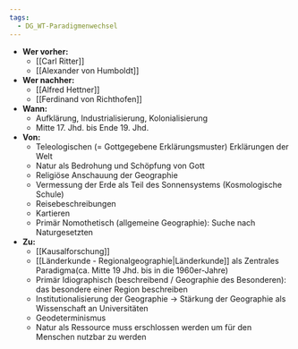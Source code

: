```yaml
---
tags:
  - DG_WT-Paradigmenwechsel
---
```


- **Wer vorher:**
	- [[Carl Ritter]]
	- [[Alexander von Humboldt]]
- **Wer nachher:**
	- [[Alfred Hettner]]
	- [[Ferdinand von Richthofen]]
- **Wann:**
	- Aufklärung, Industrialisierung, Kolonialisierung
	- Mitte 17. Jhd. bis Ende 19. Jhd.
- **Von:**
	- Teleologischen (= Gottgegebene Erklärungsmuster) Erklärungen der Welt
	- Natur als Bedrohung und Schöpfung von Gott
	- Religiöse Anschauung der Geographie
	- Vermessung der Erde als Teil des Sonnensystems (Kosmologische Schule)
	- Reisebeschreibungen
	- Kartieren
	- Primär Nomothetisch (allgemeine Geographie): Suche nach Naturgesetzten
- **Zu:**
	- [[Kausalforschung]]
	- [[Länderkunde - Regionalgeographie|Länderkunde]] als Zentrales Paradigma(ca. Mitte 19 Jhd. bis in die 1960er-Jahre)
	- Primär Idiographisch (beschreibend / Geographie des Besonderen): das besondere einer Region beschreiben
	- Institutionalisierung der Geographie → Stärkung der Geographie als Wissenschaft an Universitäten
	- Geodeterminismus
	- Natur als Ressource muss erschlossen werden um für den Menschen nutzbar zu werden